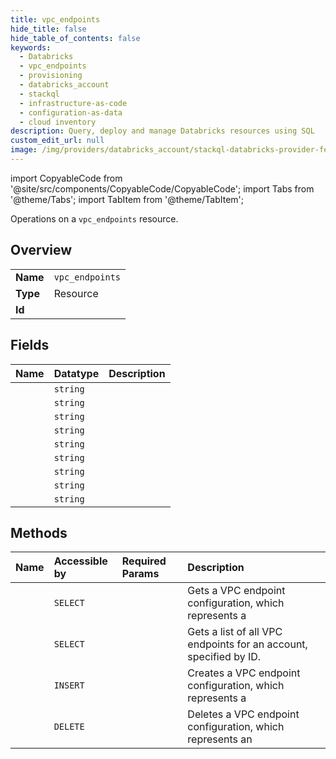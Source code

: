 ```yaml
---
title: vpc_endpoints
hide_title: false
hide_table_of_contents: false
keywords:
  - Databricks
  - vpc_endpoints
  - provisioning
  - databricks_account
  - stackql
  - infrastructure-as-code
  - configuration-as-data
  - cloud inventory
description: Query, deploy and manage Databricks resources using SQL
custom_edit_url: null
image: /img/providers/databricks_account/stackql-databricks-provider-featured-image.png
---
```


import CopyableCode from '@site/src/components/CopyableCode/CopyableCode';
import Tabs from '@theme/Tabs';
import TabItem from '@theme/TabItem';

Operations on a <code>vpc_endpoints</code> resource.  

## Overview
<table><tbody>
<tr><td><b>Name</b></td><td><code>vpc_endpoints</code></td></tr>
<tr><td><b>Type</b></td><td>Resource</td></tr>
<tr><td><b>Id</b></td><td><CopyableCode code="databricks_account.provisioning.vpc_endpoints" /></td></tr>
</tbody></table>

## Fields
| Name | Datatype | Description |
|:-----|:---------|:------------|
| <CopyableCode code="account_id" /> | `string` |  |
| <CopyableCode code="aws_account_id" /> | `string` |  |
| <CopyableCode code="aws_endpoint_service_id" /> | `string` |  |
| <CopyableCode code="aws_vpc_endpoint_id" /> | `string` |  |
| <CopyableCode code="region" /> | `string` |  |
| <CopyableCode code="state" /> | `string` |  |
| <CopyableCode code="use_case" /> | `string` |  |
| <CopyableCode code="vpc_endpoint_id" /> | `string` |  |
| <CopyableCode code="vpc_endpoint_name" /> | `string` |  |

## Methods
| Name | Accessible by | Required Params | Description |
|:-----|:--------------|:----------------|:------------|
| <CopyableCode code="get" /> | `SELECT` | <CopyableCode code="account_id, vpc_endpoint_id" /> | Gets a VPC endpoint configuration, which represents a |
| <CopyableCode code="list" /> | `SELECT` | <CopyableCode code="account_id" /> | Gets a list of all VPC endpoints for an account, specified by ID. |
| <CopyableCode code="create" /> | `INSERT` | <CopyableCode code="account_id" /> | Creates a VPC endpoint configuration, which represents a |
| <CopyableCode code="delete" /> | `DELETE` | <CopyableCode code="account_id, vpc_endpoint_id" /> | Deletes a VPC endpoint configuration, which represents an |
